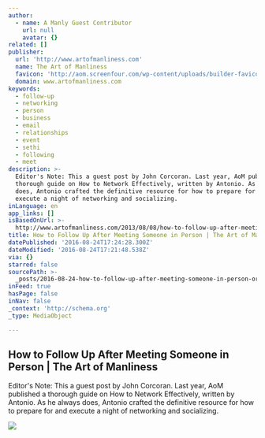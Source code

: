 ```yaml
---
author:
  - name: A Manly Guest Contributor
    url: null
    avatar: {}
related: []
publisher:
  url: 'http://www.artofmanliness.com'
  name: The Art of Manliness
  favicon: 'http://aom.screenfour.com/wp-content/uploads/builder-favicon/6qBqUBP7i.ico'
  domain: www.artofmanliness.com
keywords:
  - follow-up
  - networking
  - person
  - business
  - email
  - relationships
  - event
  - sethi
  - following
  - meet
description: >-
  Editor's Note: This a guest post by John Corcoran. Last year, AoM published a
  thorough guide on How to Network Effectively, written by Antonio. As he always
  does, Antonio crafted the definitive resource for how to prepare for and
  execute a night of networking and socializing.
inLanguage: en
app_links: []
isBasedOnUrl: >-
  http://www.artofmanliness.com/2013/08/08/how-to-follow-up-after-meeting-someone-in-person/
title: How to Follow Up After Meeting Someone in Person | The Art of Manliness
datePublished: '2016-08-24T17:24:28.300Z'
dateModified: '2016-08-24T17:21:48.538Z'
via: {}
starred: false
sourcePath: >-
  _posts/2016-08-24-how-to-follow-up-after-meeting-someone-in-person-or-the-art-o.md
inFeed: true
hasPage: false
inNav: false
_context: 'http://schema.org'
_type: MediaObject

---
```

<article style=""><h1>How to Follow Up After Meeting Someone in Person | The Art of Manliness</h1><p>Editor's Note: This a guest post by John Corcoran. Last year, AoM published a thorough guide on How to Network Effectively, written by Antonio. As he always does, Antonio crafted the definitive resource for how to prepare for and execute a night of networking and socializing.</p><img src="https://content.artofmanliness.com/uploads//2013/08/followup1.jpg" /></article>